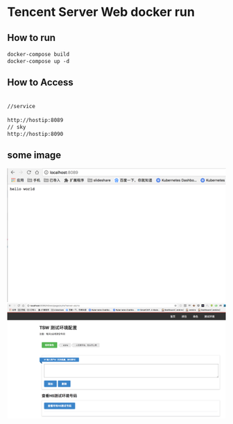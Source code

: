 # Tencent Server Web  docker run

## How to run

```code
docker-compose build
docker-compose up -d
```

## How to Access

```code

//service

http://hostip:8089 
// sky
http://hostip:8090

```

## some image

![service](./WX20180521-100831@2x.png)
![sky](./WX20180521-100849@2x.png)
